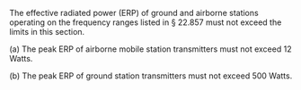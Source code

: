 The effective radiated power (ERP) of ground and airborne stations operating on the frequency ranges listed in § 22.857 must not exceed the limits in this section.

(a) The peak ERP of airborne mobile station transmitters must not exceed 12 Watts.

(b) The peak ERP of ground station transmitters must not exceed 500 Watts.

